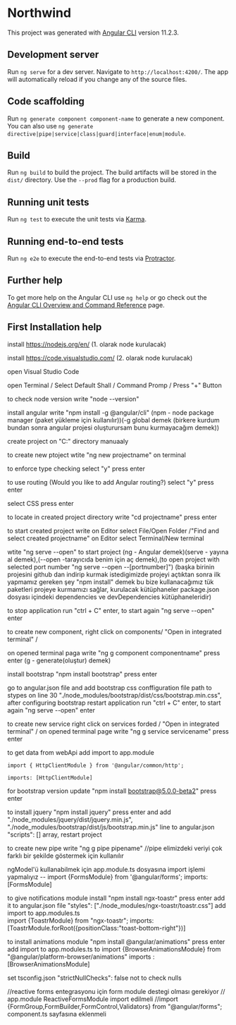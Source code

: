 # Northwind

This project was generated with [Angular CLI](https://github.com/angular/angular-cli) version 11.2.3.

## Development server

Run `ng serve` for a dev server. Navigate to `http://localhost:4200/`. The app will automatically reload if you change any of the source files.

## Code scaffolding

Run `ng generate component component-name` to generate a new component. You can also use `ng generate directive|pipe|service|class|guard|interface|enum|module`.

## Build

Run `ng build` to build the project. The build artifacts will be stored in the `dist/` directory. Use the `--prod` flag for a production build.

## Running unit tests

Run `ng test` to execute the unit tests via [Karma](https://karma-runner.github.io).

## Running end-to-end tests

Run `ng e2e` to execute the end-to-end tests via [Protractor](http://www.protractortest.org/).

## Further help

To get more help on the Angular CLI use `ng help` or go check out the [Angular CLI Overview and Command Reference](https://angular.io/cli) page.

## First Installation help
install https://nodejs.org/en/   	(1. olarak node kurulacak)

install https://code.visualstudio.com/  (2. olarak node kurulacak)

open Visual Studio Code

open Terminal / Select Default Shall / Command Promp / Press "+" Button

to check node version write "node --version"

install angular write "npm install -g @angular/cli"   (npm - node package manager (paket yükleme için kullanılır))(-g global demek (birkere kurdum bundan sonra angular projesi oluşturursam bunu kurmayacağım demek))

create project on "C:" directory manuaaly

to create new ptoject wtite "ng new projectname" on terminal

to enforce type checking select "y" press enter

to use routing (Would you like to add Angular routing?) select "y" press enter

select CSS press enter

to locate in created project directory write "cd projectname" press enter

to start created project write on Editor select File/Open Folder /"Find and select created projectname"
on Editor select Terminal/New terminal

wtite "ng serve --open" to start project (ng - Angular demek)(serve - yayına al demek),(--open -tarayıcıda benim için aç demek),(to open project with selected port number "ng serve --open --[portnumber]")
(başka birinin projesini github dan indirip kurmak istedigimizde projeyi açtıktan sonra ilk yapmamız gereken şey "npm install" demek bu bize kullanacağımız tük paketleri projeye kurmamızı sağlar, kurulacak kütüphaneler package.json dosyası içindeki dependencies ve devDependencies kütüphaneleridir)

to stop application run "ctrl + C" enter, to start again "ng serve --open" enter

to create new component, right click on components/ "Open in integrated terminal" /

on opened terminal paga write "ng g component componentname" press enter (g - generate(oluştur) demek)

install bootstrap "npm install bootstrap" press enter

go to angular.json file and add bootstrap css conffiguration file path to stypes on line 30 "./node_modules/bootstrap/dist/css/bootstrap.min.css",
after configuring bootstrap restart application run "ctrl + C" enter, to start again "ng serve --open" enter

to create new service right click on services forded / "Open in integrated terminal" /
on opened terminal page write "ng g service servicename" press enter

to get data from webApi add import to app.module

	import { HttpClientModule } from '@angular/common/http';

	imports: [HttpClientModule]
    
for bootstrap version update "npm install bootstrap@5.0.0-beta2" press enter

to install jquery "npm install jquery" press enter and add "./node_modules/jquery/dist/jquery.min.js", "./node_modules/bootstrap/dist/js/bootstrap.min.js" line to angular.json "scripts": [] array, restart project

to create new pipe write "ng g pipe pipename"
//pipe elimizdeki veriyi çok farklı bir şekilde göstermek için kullanılır

ngModel'ü kullanabilmek için app.module.ts dosyasına import işlemi yapmalıyız -- import {FormsModule} from '@angular/forms'; imports: [FormsModule]

to give notifications module  install "npm install ngx-toastr" press enter
add it to angular.json file "styles": ["./node_modules/ngx-toastr/toastr.css"] 
add import to app.modules.ts            
import {ToastrModule} from "ngx-toastr";
imports:[ToastrModule.forRoot({positionClass:"toast-bottom-right"})]

to install animations module "npm install @angular/animations"  press enter
add import to app.modules.ts to import {BrowserAnimationsModule} from "@angular/platform-browser/animations"
imports : [BrowserAnimationsModule]

set tsconfig.json "strictNullChecks": false   not to check nulls

//reactive forms entegrasyonu için form module destegi olması gerekiyor
// app.module ReactiveFormsModule import edilmeli
//import {FormGroup,FormBuilder,FormControl,Validators} from "@angular/forms"; component.ts sayfasına eklenmeli


